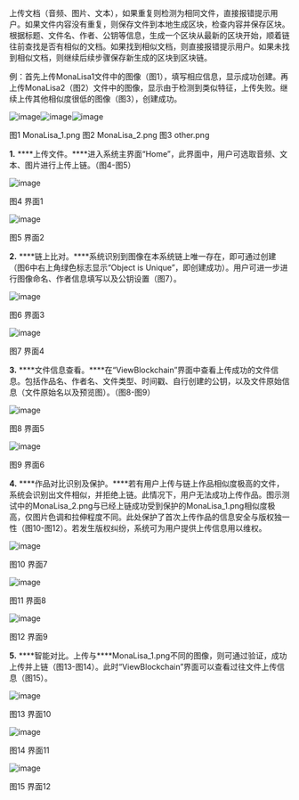 上传文档（音频、图片、文本），如果重复则检测为相同文件，直接报错提示用户。如果文件内容没有重复，则保存文件到本地生成区块，检查内容并保存区块。根据标题、文件名、作者、公钥等信息，生成一个区块从最新的区块开始，顺着链往前查找是否有相似的文档。如果找到相似文档，则直接报错提示用户。如果未找到相似文档，则继续后续步骤保存新生成的区块到区块链。

 

例：首先上传MonaLisa1文件中的图像（图1），填写相应信息，显示成功创建。再上传MonaLisa2（图2）文件中的图像，显示由于检测到类似特征，上传失败。继续上传其他相似度很低的图像（图3），创建成功。

![image](images/图片1.png)![image](images/图片2.png)![image](images/图片3.png)

  图1 MonaLisa_1.png    图2 MonaLisa_2.png     图3 other.png

 

**1.** ***\*上传文件。\****进入系统主界面“Home”，此界面中，用户可选取音频、文本、图片进行上传上链。（图4-图5）

![image](images/图片4.png)

图4 界面1

![image](images/图片5.png)

图5 界面2

 

**2.** ***\*链上比对。\****系统识别到图像在本系统链上唯一存在，即可通过创建（图6中右上角绿色标志显示“Object is Unique”，即创建成功）。用户可进一步进行图像命名、作者信息填写以及公钥设置（图7）。

![image](images/图片6.png)

图6 界面3

 

![image](images/图片7.png)

图7 界面4

 

**3.** ***\*文件信息查看。\****在“ViewBlockchain”界面中查看上传成功的文件信息。包括作品名、作者名、文件类型、时间戳、自行创建的公钥，以及文件原始信息（文件原始名以及预览图）。（图8-图9）

![image](images/图片8.png)

图8 界面5



 ![image](images/图片9.png)

图9 界面6

 

**4.** ***\*作品对比识别及保护。\****若有用户上传与链上作品相似度极高的文件，系统会识别出文件相似，并拒绝上链。此情况下，用户无法成功上传作品。图示测试中的MonaLisa_2.png与已经上链成功受到保护的MonaLisa_1.png相似度极高，仅图片色调和拉伸程度不同。此处保护了首次上传作品的信息安全与版权独一性（图10-图12）。若发生版权纠纷，系统可为用户提供上传信息用以维权。

![image](images/图片10.png)

图10 界面7

 

![image](images/图片11.png)

图11 界面8

 

![image](images/图片12.png)

图12 界面9

 

**5.** ***\*智能对比。上传与\****MonaLisa_1.png不同的图像，则可通过验证，成功上传并上链（图13-图14）。此时“ViewBlockchain”界面可以查看过往文件上传信息（图15）。

 

![image](images/图片13.png)

图13 界面10

 

![image](images/图片14.png)

图14 界面11

 

![image](images/图片15.png)

图15 界面12